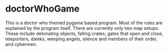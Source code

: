 doctorWhoGame
=============

This is a doctor who themed pygame based program. Most of the rules are explained by the program itself. There are currently only two map setups. These include detonating objects, falling crates, gates that open and close, teleporters, daleks, weeping angels, silence and members of their order, and cybermen.
